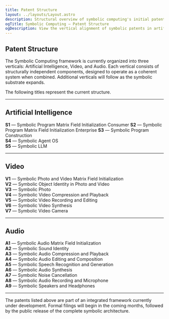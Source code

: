 ```yaml
---
title: Patent Structure
layout: ../layouts/Layout.astro
description: Structural overview of symbolic computing's initial patent architecture, spanning AI, video, and audio.
ogTitle: Symbolic Computing — Patent Structure
ogDescription: View the vertical alignment of symbolic patents in artificial intelligence, video, and audio.
---
```


## Patent Structure

The Symbolic Computing framework is currently organized into three verticals: Artificial Intelligence, Video, and Audio. Each vertical consists of structurally independent components, designed to operate as a coherent system when combined. Additional verticals will follow as the symbolic substrate expands.

The following titles represent the current structure.

---

## Artificial Intelligence

**S1** — Symbolic Program Matrix Field Initialization Consumer 
**S2** — Symbolic Program Matrix Field Initialization Enterprise
**S3** — Symbolic Program Construction  
**S4** — Symbolic Agent OS   
**S5** — Symbolic LLM  

---

## Video

**V1** — Symbolic Photo and Video Matrix Field Initialization  
**V2** — Symbolic Object Identity in Photo and Video  
**V3** — Symbolic Photo  
**V4** — Symbolic Video Compression and Playback  
**V5** — Symbolic Video Recording and Editing  
**V6** — Symbolic Video Synthesis  
**V7** — Symbolic Video Camera  

---

## Audio

**A1** — Symbolic Audio Matrix Field Initialization  
**A2** — Symbolic Sound Identity  
**A3** — Symbolic Audio Compression and Playback  
**A4** — Symbolic Audio Editing and Composition  
**A5** — Symbolic Speech Recognition and Generation  
**A6** — Symbolic Audio Synthesis  
**A7** — Symbolic Noise Cancellation  
**A8** — Symbolic Audio Recording and Microphone  
**A9** — Symbolic Speakers and Headphones  

---

The patents listed above are part of an integrated framework currently under development. Formal filings will begin in the coming months, followed by the public release of the complete symbolic architecture.

